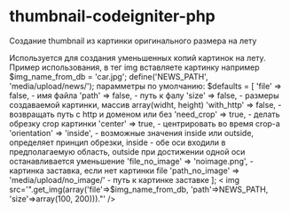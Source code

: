 thumbnail-codeigniter-php
=========================

Создание thumbnail из картинки оригинального размера на лету

Используется для создания уменьшенных копий картинок на лету. 
Пример использования, в тег img вставляете картинку 
например 
$img_name_from_db = 'car.jpg'; 
define('NEWS_PATH', 'media/upload/news/');
парамметры по умолчанию:
$defaults = [
        'file' => false, - имя файла
        'path' => false, - путь к фалу
        'size' => false, - размеры создаваемой картинки, массив array(widht, height)
        'with_http' => false, - возвращать путь с http и доменом или без
        'need_crop' => true, - делать обрезку crop картинки
        'center' => true, - центрировать во время crop-a
        'orientation' => 'inside', - возможные значения inside или outside, определяет принцип обрезки, inside - обе оси                                        входили в предполагаемую область, outside при достижении одной оси останавливается                                         уменьшение
        'file_no_image' => 'noimage.png', - картинка заставка, если нет картинки file
        'path_no_image' => 'media/upload/no_image/' - путь к картинке заставке
    ];
< img src='".get_img(array('file'=>$img_name_from_db, 'path'=>NEWS_PATH, 'size'=>array(100, 200)))."' />
